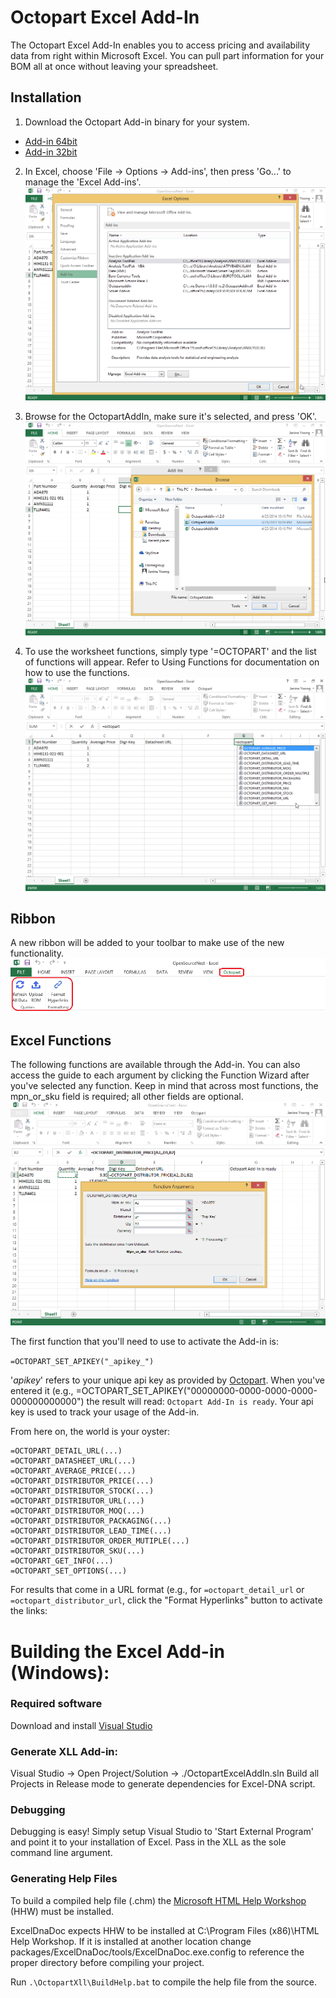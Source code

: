 # Octopart Excel Add-In

The Octopart Excel Add-In enables you to access pricing and availability data from right within Microsoft Excel. You can pull part information for your BOM all at once without leaving your spreadsheet.

## Installation
1. Download the Octopart Add-in binary for your system.
* [Add-in 64bit](OctopartXll/bin/Release/OctopartXll-AddIn64-packed.xll)
* [Add-in 32bit](OctopartXll/bin/Release/OctopartXll-AddIn-packed.xll)

2. In Excel, choose 'File -> Options -> Add-ins', then press 'Go...' to manage the 'Excel Add-ins'.
![](docs/add-ins.png?raw=true)

3. Browse for the OctopartAddIn, make sure it's selected, and press 'OK'.
![](docs/install.png?raw=true)

4. To use the worksheet functions, simply type '=OCTOPART' and the list of functions will appear. Refer to Using Functions for documentation on how to use the functions.
![](docs/example.png?raw=true)


## Ribbon
A new ribbon will be added to your toolbar to make use of the new functionality. 
![](docs/ribbon.png?raw=true)


## Excel Functions
The following functions are available through the Add-in. You can also access the guide to each argument by clicking the Function Wizard after you've selected any function. Keep in mind that across most functions, the mpn_or_sku field is required; all other fields are optional.
![](docs/using.png?raw=true)

The first function that you'll need to use to activate the Add-in is:

`=OCTOPART_SET_APIKEY("_apikey_")`

'_apikey_' refers to your unique api key as provided by [Octopart](https://octopart.com/my/api). When you've entered it (e.g., =OCTOPART_SET_APIKEY("00000000-0000-0000-0000-000000000000") the result will read: `Octopart Add-In is ready`. Your api key is used to track your usage of the Add-in.

From here on, the world is your oyster:

```
=OCTOPART_DETAIL_URL(...)
=OCTOPART_DATASHEET_URL(...)
=OCTOPART_AVERAGE_PRICE(...)
=OCTOPART_DISTRIBUTOR_PRICE(...)
=OCTOPART_DISTRIBUTOR_STOCK(...)
=OCTOPART_DISTRIBUTOR_URL(...)
=OCTOPART_DISTRIBUTOR_MOQ(...)
=OCTOPART_DISTRIBUTOR_PACKAGING(...)
=OCTOPART_DISTRIBUTOR_LEAD_TIME(...)
=OCTOPART_DISTRIBUTOR_ORDER_MUTIPLE(...)
=OCTOPART_DISTRIBUTOR_SKU(...)
=OCTOPART_GET_INFO(...)
=OCTOPART_SET_OPTIONS(...)
```

For results that come in a URL format (e.g., for `=octopart_detail_url` or `=octopart_distributor_url`, click the "Format Hyperlinks" button to activate the links:


# Building the Excel Add-in (Windows):

### Required software
  Download and install [Visual Studio](https://www.visualstudio.com/downloads/)

### Generate XLL Add-in:
  Visual Studio -> Open Project/Solution -> ./OctopartExcelAddIn.sln
    Build all Projects in Release mode to generate dependencies for Excel-DNA script.

### Debugging
  Debugging is easy! Simply setup Visual Studio to 'Start External Program' and point it to your installation of Excel. Pass in the XLL as the sole command line argument.

### Generating Help Files
  To build a compiled help file (.chm) the [Microsoft HTML Help Workshop](http://msdn.microsoft.com/en-us/library/windows/desktop/ms669985(v=vs.85).aspx) (HHW) must be installed.
  
  ExcelDnaDoc expects HHW to be installed at C:\Program Files (x86)\HTML Help Workshop\. If it is installed at another location change packages/ExcelDnaDoc/tools/ExcelDnaDoc.exe.config to reference the proper directory before compiling your project.

  Run `.\OctopartXll\BuildHelp.bat` to compile the help file from the source.